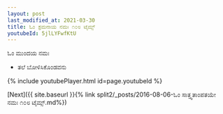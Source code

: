 ```yaml
---
layout: post
last_modified_at: 2021-03-30
title: ಓಂ ಶ್ರಮನಾಯ ನಮಃ ೧೦೮ ಟೈಮ್ಸ್
youtubeId: 5jlLYFwfKtU
---
```

 
 
 ಓಂ ಮುಂದಯ ನಮಃ  
 
 -  ತಲೆ ಬೋಳಿಸಿಕೊಂಡವನು 
 
  
 
  
 
 
 
 
 
 


{% include youtubePlayer.html id=page.youtubeId %}
 
[Next]({{ site.baseurl }}{% link  split2/_posts/2016-08-06-ಓಂ ಸಾತ್ತ್ವತಾಂಪತಯೇ ನಮಃ ೧೦೮ ಟೈಮ್ಸ್.md%})
 
